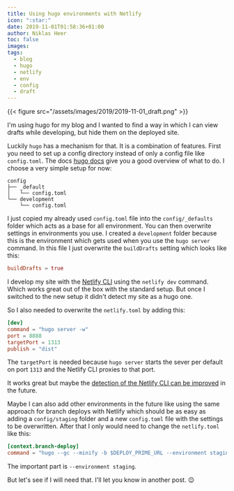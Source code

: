 ```yaml
---
title: Using hugo environments with Netlify
icon: ":star:"
date: 2019-11-01T01:58:36+01:00
author: Niklas Heer
toc: false
images:
tags:
  - blog
  - hugo
  - netlify
  - env
  - config
  - draft
---
```


{{< figure src="/assets/images/2019/2019-11-01_draft.png" >}}

I'm using hugo for my blog and I wanted to find a way in which I can view drafts while developing, but hide them on the deployed site.

Luckily `hugo` has a mechanism for that. It is a combination of features.
First you need to set up a config directory instead of only a config file like `config.toml`. The docs [hugo docs](https://gohugo.io/getting-started/configuration/#configuration-directory) give you a good overview of what to do. I choose a very simple setup for now:

```plain
config
├── _default
│   └── config.toml
└── development
    └── config.toml
```

I just copied my already used `config.toml` file into the `config/_defaults` folder which acts as a base for all environment. You can then overwrite settings in environments you use. I created a `development` folder because this is the environment which gets used when you use the `hugo server` command. In this file I just overwrite the `buildDrafts` setting which looks like this:

```toml
buildDrafts = true
```

I develop my site with the [Netlify CLI](https://cli.netlify.com/netlify-dev) using the `netlify dev` command. Which works great out of the box with the standard setup. But once I switched to the new setup it didn't detect my site as a hugo one.

So I also needed to overwrite the `netlify.toml` by adding this:

```toml
[dev]
command = "hugo server -w"
port = 8888
targetPort = 1313
publish = "dist"
```

The `targetPort` is needed because `hugo server` starts the sever per default on port `1313` and the Netlify CLI proxies to that port.

It works great but maybe the [detection of the Netlify CLI can be improved](https://github.com/netlify/cli/blob/1e3167cc241b514ccc6e8288313c6c50825bb7f7/src/detectors/hugo.js#L4) in the future.

Maybe I can also add other environments in the future like using the same approach for branch deploys with Netlify which should be as easy as adding a `config/staging` folder and a new `config.toml` file with the settings to be overwritten. After that I only would need to change the `netlify.toml` like this:

```toml
[context.branch-deploy]
command = "hugo --gc --minify -b $DEPLOY_PRIME_URL --environment staging"
```

The important part is `--environment staging`.

But let's see if I will need that. I'll let you know in another post. :wink:
